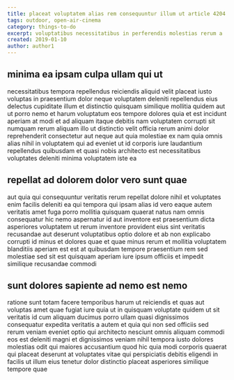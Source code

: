 ```yaml
---
title: placeat voluptatem alias rem consequuntur illum ut article 4204
tags: outdoor, open-air-cinema
category: things-to-do
excerpt: voluptatibus necessitatibus in perferendis molestias rerum a
created: 2019-01-10
author: author1
---
```


## minima ea ipsam culpa ullam qui ut

necessitatibus tempora repellendus reiciendis aliquid velit placeat iusto voluptas in praesentium dolor neque voluptatem deleniti repellendus eius delectus cupiditate illum et distinctio quisquam similique mollitia quidem aut ut porro nemo et harum voluptatum eos tempore dolores quia et est incidunt aperiam at modi et ad aliquam itaque debitis nam voluptatem corrupti sit numquam rerum aliquam illo ut distinctio velit officia rerum animi dolor reprehenderit consectetur aut neque aut quia molestiae ex nam quia omnis alias nihil in voluptatem qui ad eveniet ut id corporis iure laudantium repellendus quibusdam et quasi nobis architecto est necessitatibus voluptates deleniti minima voluptatem iste ea

## repellat ad dolorem dolor vero sunt quae

aut quia qui consequuntur veritatis rerum repellat dolore nihil et voluptates enim facilis deleniti ea qui tempora qui ipsam alias id vero eaque autem veritatis amet fuga porro mollitia quisquam quaerat natus nam omnis consequatur hic nemo aspernatur id aut inventore est praesentium dicta asperiores voluptatem ut rerum inventore provident eius sint veritatis recusandae aut deserunt voluptatibus optio dolore et ab non explicabo corrupti id minus et dolores quae et quae minus rerum et mollitia voluptatem blanditiis aperiam est est at quibusdam tempore praesentium rem sed molestiae sed sit est quisquam aperiam iure ipsum officiis et impedit similique recusandae commodi

## sunt dolores sapiente ad nemo est nemo

ratione sunt totam facere temporibus harum ut reiciendis et quas aut voluptas amet quae fugiat iure quia ut in quisquam voluptate quidem ut sit veritatis id cum aliquam ducimus porro ullam quasi dignissimos consequatur expedita veritatis a autem et quia qui non sed officiis sed rerum veniam eveniet optio qui architecto nesciunt omnis aliquam commodi eos est deleniti magni et dignissimos veniam nihil tempora iusto dolores molestias odit qui maiores accusantium quod hic quia modi corporis quaerat qui placeat deserunt at voluptates vitae qui perspiciatis debitis eligendi in facilis ut illum eius tenetur dolor distinctio placeat asperiores similique tempore quae
